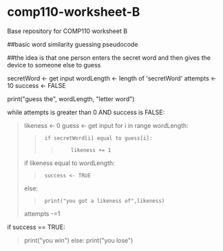 # comp110-worksheet-B
Base repository for COMP110 worksheet B


##basic word similarity guessing pseudocode

##the idea is that one person enters the secret word and then gives the device to someone else to guess

secretWord <- get input
wordLength <- length of 'secretWord'
attempts <- 10
success <- FALSE

print("guess the", wordLength, "letter word")

while attempts is greater than 0 AND success is FALSE:
>	likeness <- 0
>	guess <- get input
>	for i in range wordLength:
>>		if secretWord[i] equal to guess[i]:
>>>			likeness += 1
> 	if likeness equal to wordLength:
>>		success <- TRUE
>	else:
>>		print("you got a likeness of",likeness)
>	attempts -=1

if success == TRUE:
>	print("you win")
else:
>	print("you lose")